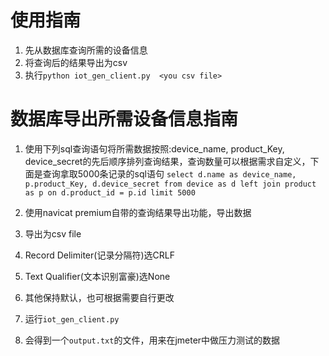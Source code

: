 # 使用指南

1. 先从数据库查询所需的设备信息
2. 将查询后的结果导出为csv
3. 执行`python iot_gen_client.py  <you csv file>`

# 数据库导出所需设备信息指南
1. 使用下列sql查询语句将所需数据按照:device_name, product_Key, device_secret的先后顺序排列查询结果，查询数量可以根据需求自定义，下面是查询拿取5000条记录的sql语句
`select d.name as device_name, p.product_Key, d.device_secret from device as d left join product as p on d.product_id = p.id limit 5000`

2. 使用navicat premium自带的查询结果导出功能，导出数据
  1. 导出为csv file
  2. Record Delimiter(记录分隔符)选CRLF
  3. Text Qualifier(文本识别富豪)选None
  4. 其他保持默认，也可根据需要自行更改

3. 运行`iot_gen_client.py`
4. 会得到一个`output.txt`的文件，用来在jmeter中做压力测试的数据
